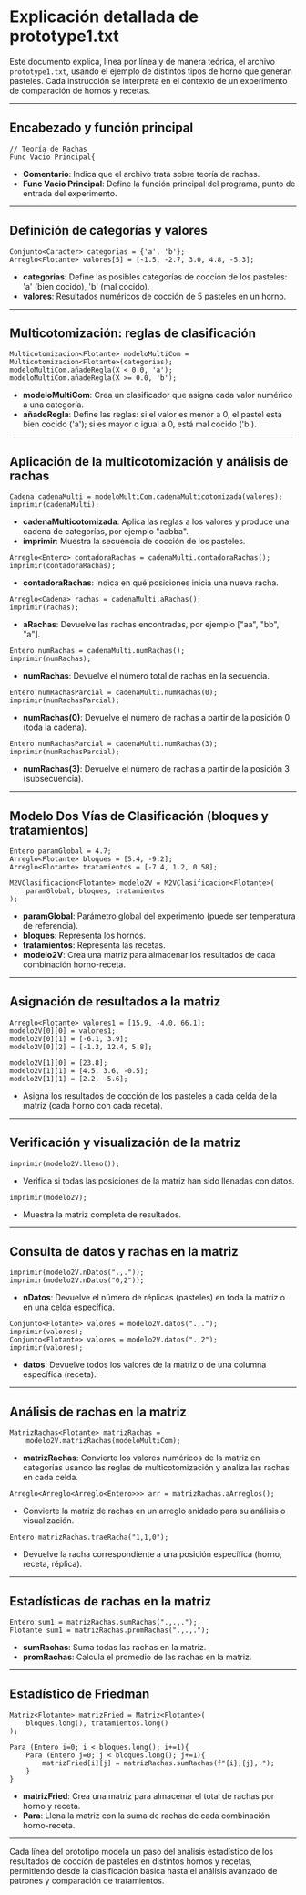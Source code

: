 # Explicación detallada de prototype1.txt

Este documento explica, línea por línea y de manera teórica, el archivo `prototype1.txt`, usando el ejemplo de distintos tipos de horno que generan pasteles. Cada instrucción se interpreta en el contexto de un experimento de comparación de hornos y recetas.

---

## Encabezado y función principal

```protolang
// Teoría de Rachas
Func Vacio Principal{
```
- **Comentario**: Indica que el archivo trata sobre teoría de rachas.
- **Func Vacio Principal**: Define la función principal del programa, punto de entrada del experimento.

---

## Definición de categorías y valores

```protolang
Conjunto<Caracter> categorias = {'a', 'b'};
Arreglo<Flotante> valores[5] = [-1.5, -2.7, 3.0, 4.8, -5.3];
```
- **categorias**: Define las posibles categorías de cocción de los pasteles: 'a' (bien cocido), 'b' (mal cocido).
- **valores**: Resultados numéricos de cocción de 5 pasteles en un horno.

---

## Multicotomización: reglas de clasificación

```protolang
Multicotomizacion<Flotante> modeloMultiCom = Multicotomizacion<Flotante>(categorias);
modeloMultiCom.añadeRegla(X < 0.0, 'a');
modeloMultiCom.añadeRegla(X >= 0.0, 'b');
```
- **modeloMultiCom**: Crea un clasificador que asigna cada valor numérico a una categoría.
- **añadeRegla**: Define las reglas: si el valor es menor a 0, el pastel está bien cocido ('a'); si es mayor o igual a 0, está mal cocido ('b').

---

## Aplicación de la multicotomización y análisis de rachas

```protolang
Cadena cadenaMulti = modeloMultiCom.cadenaMulticotomizada(valores);
imprimir(cadenaMulti);
```
- **cadenaMulticotomizada**: Aplica las reglas a los valores y produce una cadena de categorías, por ejemplo "aabba".
- **imprimir**: Muestra la secuencia de cocción de los pasteles.

```protolang
Arreglo<Entero> contadoraRachas = cadenaMulti.contadoraRachas();
imprimir(contadoraRachas);
```
- **contadoraRachas**: Indica en qué posiciones inicia una nueva racha.

```protolang
Arreglo<Cadena> rachas = cadenaMulti.aRachas();
imprimir(rachas);
```
- **aRachas**: Devuelve las rachas encontradas, por ejemplo ["aa", "bb", "a"].

```protolang
Entero numRachas = cadenaMulti.numRachas();
imprimir(numRachas);
```
- **numRachas**: Devuelve el número total de rachas en la secuencia.

```protolang
Entero numRachasParcial = cadenaMulti.numRachas(0);
imprimir(numRachasParcial);
```
- **numRachas(0)**: Devuelve el número de rachas a partir de la posición 0 (toda la cadena).

```protolang
Entero numRachasParcial = cadenaMulti.numRachas(3);
imprimir(numRachasParcial);
```
- **numRachas(3)**: Devuelve el número de rachas a partir de la posición 3 (subsecuencia).

---

## Modelo Dos Vías de Clasificación (bloques y tratamientos)

```protolang
Entero paramGlobal = 4.7;
Arreglo<Flotante> bloques = [5.4, -9.2];
Arreglo<Flotante> tratamientos = [-7.4, 1.2, 0.58];

M2VClasificacion<Flotante> modelo2V = M2VClasificacion<Flotante>(
    paramGlobal, bloques, tratamientos
);
```
- **paramGlobal**: Parámetro global del experimento (puede ser temperatura de referencia).
- **bloques**: Representa los hornos.
- **tratamientos**: Representa las recetas.
- **modelo2V**: Crea una matriz para almacenar los resultados de cada combinación horno-receta.

---

## Asignación de resultados a la matriz

```protolang
Arreglo<Flotante> valores1 = [15.9, -4.0, 66.1];
modelo2V[0][0] = valores1;
modelo2V[0][1] = [-6.1, 3.9];
modelo2V[0][2] = [-1.3, 12.4, 5.8];

modelo2V[1][0] = [23.8];
modelo2V[1][1] = [4.5, 3.6, -0.5];
modelo2V[1][1] = [2.2, -5.6];
```
- Asigna los resultados de cocción de los pasteles a cada celda de la matriz (cada horno con cada receta).

---

## Verificación y visualización de la matriz

```protolang
imprimir(modelo2V.lleno());
```
- Verifica si todas las posiciones de la matriz han sido llenadas con datos.

```protolang
imprimir(modelo2V);
```
- Muestra la matriz completa de resultados.

---

## Consulta de datos y rachas en la matriz

```protolang
imprimir(modelo2V.nDatos(".,."));
imprimir(modelo2V.nDatos("0,2"));
```
- **nDatos**: Devuelve el número de réplicas (pasteles) en toda la matriz o en una celda específica.

```protolang
Conjunto<Flotante> valores = modelo2V.datos(".,.");
imprimir(valores);
Conjunto<Flotante> valores = modelo2V.datos(".,2");
imprimir(valores);
```
- **datos**: Devuelve todos los valores de la matriz o de una columna específica (receta).

---

## Análisis de rachas en la matriz

```protolang
MatrizRachas<Flotante> matrizRachas = 
    modelo2V.matrizRachas(modeloMultiCom);
```
- **matrizRachas**: Convierte los valores numéricos de la matriz en categorías usando las reglas de multicotomización y analiza las rachas en cada celda.

```protolang
Arreglo<Arreglo<Arreglo<Entero>>> arr = matrizRachas.aArreglos();
```
- Convierte la matriz de rachas en un arreglo anidado para su análisis o visualización.

```protolang
Entero matrizRachas.traeRacha("1,1,0");
```
- Devuelve la racha correspondiente a una posición específica (horno, receta, réplica).

---

## Estadísticas de rachas en la matriz

```protolang
Entero sum1 = matrizRachas.sumRachas(".,.,.");
Flotante sum1 = matrizRachas.promRachas(".,.,.");
```
- **sumRachas**: Suma todas las rachas en la matriz.
- **promRachas**: Calcula el promedio de las rachas en la matriz.

---

## Estadístico de Friedman

```protolang
Matriz<Flotante> matrizFried = Matriz<Flotante>(
    bloques.long(), tratamientos.long()
);

Para (Entero i=0; i < bloques.long(); i+=1){
    Para (Entero j=0; j < bloques.long(); j+=1){
        matrizFried[i][j] = matrizRachas.sumRachas(f"{i},{j},.");
    }
}
```
- **matrizFried**: Crea una matriz para almacenar el total de rachas por horno y receta.
- **Para**: Llena la matriz con la suma de rachas de cada combinación horno-receta.

---

Cada línea del prototipo modela un paso del análisis estadístico de los resultados de cocción de pasteles en distintos hornos y recetas, permitiendo desde la clasificación básica hasta el análisis avanzado de patrones y comparación de tratamientos. 